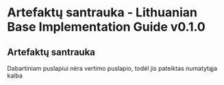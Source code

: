 # Artefaktų santrauka - Lithuanian Base Implementation Guide v0.1.0

## Artefaktų santrauka

 
Dabartiniam puslapiui nėra vertimo puslapio, todėl jis pateiktas numatytąja kalba 

